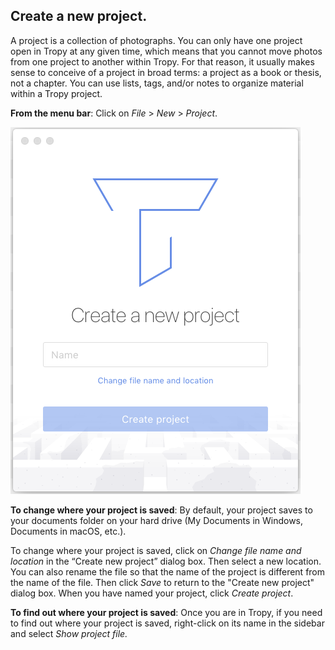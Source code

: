 ## Create a new project.

A project is a collection of photographs. You can only have one project open in Tropy at any given time, which means that you cannot move photos from one project to another within Tropy. For that reason, it usually makes sense to conceive of a project in broad terms: a project as a book or thesis, not a chapter. You can use lists, tags, and/or notes to organize material within a Tropy project.

**From the menu bar**: Click on _File_ &gt; _New_ &gt; _Project_.

![](/assets/create-project.png)

**To change where your project is saved**: 
By default, your project saves to your documents folder on your hard drive (My Documents in Windows, Documents in macOS, etc.).

To change where your project is saved, click on _Change file name and location_ in the “Create new project” dialog box. Then select a new location. You can also rename the file so that the name of the project is different from the name of the file. Then click _Save_ to return to the "Create new project" dialog box. When you have named your project, click _Create project_.

**To find out where your project is saved**:
Once you are in Tropy, if you need to find out where your project is saved, right-click on its name in the sidebar and select _Show project file._


